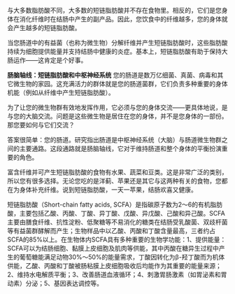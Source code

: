 与大多数脂肪酸不同，大多数的短链脂肪酸并不存在食物里。相反的，它们是您身体在消化纤维时在结肠中产生的副产品。因此，您饮食中的纤维越多，您的身体就会产生越多的短链脂肪酸。

当您肠道中的有益菌（也称为微生物）分解纤维并产生短链脂肪酸时，这些脂肪酸持续为细胞提供能量并支持结肠中健康的炎症。基本上，短链脂肪酸有助于保持大肠运作——这肯定是个好事。


**肠脑轴线：短链脂肪酸和中枢神经系统**
您的肠道是数万亿细菌、真菌、病毒和其它微生物的家园。这充满活力的群体就是您的肠道菌群，它们负责多种重要的身体机能（例如从纤维中产生短链脂肪酸）。

为了让您的微生物群有效地发挥作用，它必须与您的身体交流——更具体地说，是与您的大脑交流。问题是这些微生物是居住在您的身体，并不是您身体的一部份。那您要如何与它们交流？

答案很简单：您的肠道。研究指出肠道是中枢神经系统（大脑）与肠道微生物群之间的主要通路。这段通路就是肠脑轴线，它对于维持肠道和整个身体的平衡扮演重要的角色。


富含纤维并可产生短链脂肪酸的食物有水果、蔬菜和豆类。这是非常广泛的类别，所以您有很多选择。无论您吃的是洋蓟、苹果还是其它与这两种有关的食物，您都在为身体补充纤维。说到短链脂肪酸，一天一苹果，结肠欢喜又健康。


短链脂肪酸（Short-chain fatty acids, SCFA）是指碳原子数为2～6的有机脂肪酸，主要包括乙酸、丙酸、丁酸、异丁酸、戊酸、异戊酸、己酸和异己酸。SCFA主要由膳食纤维、抗性淀粉、低聚糖等不易消化的糖类在结肠受乳酸菌、双歧杆菌等有益菌群酵解而产生；生物样品中以乙酸、丙酸和丁酸含量最高，三者约占SCFA的85%以上。在生物体内SCFA具有多种重要的生物学功能：1、提供能量：SCFA可以为结肠细胞、黏膜上皮细胞及肌肉等供能，其中丙酸在糖异生过程中产生的葡萄糖能满足动物30%～50%的能量需求，丁酸因转化为β-羟丁酸而为机体供能，乙酸、丙酸和丁酸被肠粘膜上皮细胞吸收后均能作为其重要的能量来源；2、维持水电解质平衡；3、改善肠道血液循环；4、刺激胃肠激素（如胃泌素和胃动素）分泌；5、基因表达调控等。


